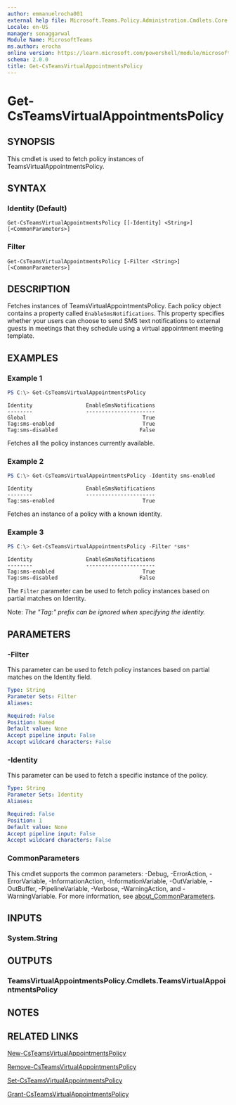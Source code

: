 ```yaml
---
author: emmanuelrocha001
external help file: Microsoft.Teams.Policy.Administration.Cmdlets.Core.dll-Help.xml
Locale: en-US
manager: sonaggarwal
Module Name: MicrosoftTeams
ms.author: erocha
online version: https://learn.microsoft.com/powershell/module/microsoftteams/get-csteamsvirtualappointmentspolicy
schema: 2.0.0
title: Get-CsTeamsVirtualAppointmentsPolicy
---
```


# Get-CsTeamsVirtualAppointmentsPolicy

## SYNOPSIS
This cmdlet is used to fetch policy instances of TeamsVirtualAppointmentsPolicy.

## SYNTAX

### Identity (Default)
```
Get-CsTeamsVirtualAppointmentsPolicy [[-Identity] <String>] [<CommonParameters>]
```

### Filter
```
Get-CsTeamsVirtualAppointmentsPolicy [-Filter <String>] [<CommonParameters>]
```

## DESCRIPTION
Fetches instances of TeamsVirtualAppointmentsPolicy. Each policy object contains a property called `EnableSmsNotifications`. This property specifies whether your users can choose to send SMS text notifications to external guests in meetings that they schedule using a virtual appointment meeting template.

## EXAMPLES

### Example 1
```powershell
PS C:\> Get-CsTeamsVirtualAppointmentsPolicy
```
```output
Identity                 EnableSmsNotifications
--------                 ----------------------
Global                                     True
Tag:sms-enabled                            True
Tag:sms-disabled                          False
```
Fetches all the policy instances currently available.

### Example 2
```powershell
PS C:\> Get-CsTeamsVirtualAppointmentsPolicy -Identity sms-enabled
```
```output
Identity                 EnableSmsNotifications
--------                 ----------------------
Tag:sms-enabled                            True
```
Fetches an instance of a policy with a known identity.

### Example 3
```powershell
PS C:\> Get-CsTeamsVirtualAppointmentsPolicy -Filter *sms*
```
```output
Identity                 EnableSmsNotifications
--------                 ----------------------
Tag:sms-enabled                            True
Tag:sms-disabled                          False
```
The `Filter` parameter can be used to fetch policy instances based on partial matches on Identity.

Note: _The "Tag:" prefix can be ignored when specifying the identity._

## PARAMETERS

### -Filter
This parameter can be used to fetch policy instances based on partial matches on the Identity field.

```yaml
Type: String
Parameter Sets: Filter
Aliases:

Required: False
Position: Named
Default value: None
Accept pipeline input: False
Accept wildcard characters: False
```

### -Identity
This parameter can be used to fetch a specific instance of the policy.

```yaml
Type: String
Parameter Sets: Identity
Aliases:

Required: False
Position: 1
Default value: None
Accept pipeline input: False
Accept wildcard characters: False
```

### CommonParameters
This cmdlet supports the common parameters: -Debug, -ErrorAction, -ErrorVariable, -InformationAction, -InformationVariable, -OutVariable, -OutBuffer, -PipelineVariable, -Verbose, -WarningAction, and -WarningVariable. For more information, see [about_CommonParameters](https://go.microsoft.com/fwlink/?LinkID=113216).

## INPUTS

### System.String

## OUTPUTS

### TeamsVirtualAppointmentsPolicy.Cmdlets.TeamsVirtualAppointmentsPolicy

## NOTES

## RELATED LINKS
[New-CsTeamsVirtualAppointmentsPolicy](https://learn.microsoft.com/powershell/module/microsoftteams/new-csteamsvirtualappointmentspolicy)

[Remove-CsTeamsVirtualAppointmentsPolicy](https://learn.microsoft.com/powershell/module/microsoftteams/remove-csteamsvirtualappointmentspolicy)

[Set-CsTeamsVirtualAppointmentsPolicy](https://learn.microsoft.com/powershell/module/microsoftteams/set-csteamsvirtualappointmentspolicy)

[Grant-CsTeamsVirtualAppointmentsPolicy](https://learn.microsoft.com/powershell/module/microsoftteams/grant-csteamsvirtualappointmentspolicy)

